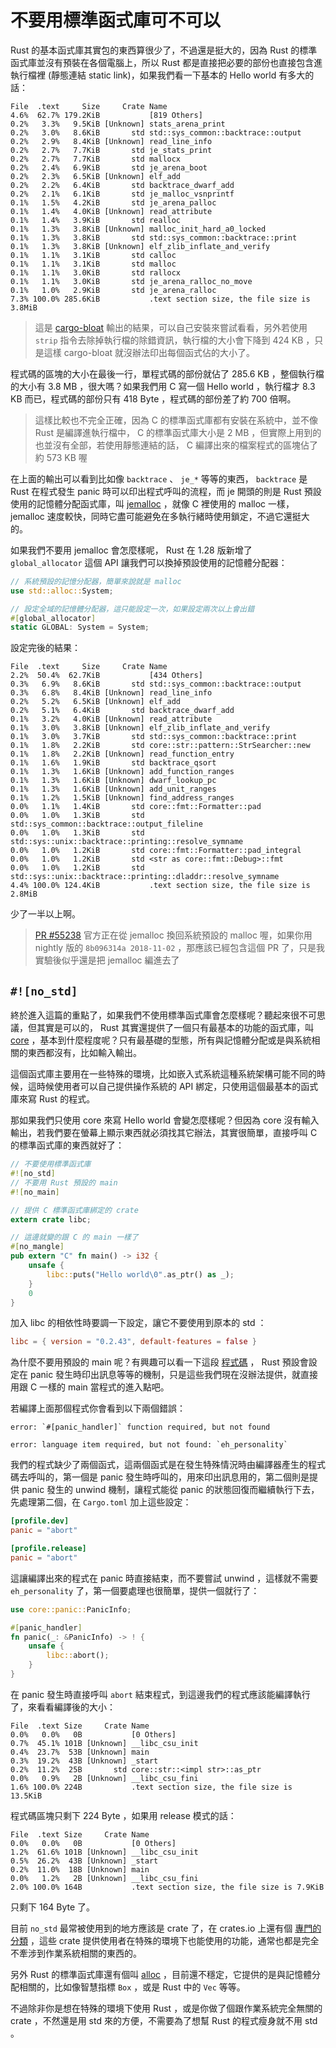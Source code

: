 不要用標準函式庫可不可以
========================

Rust 的基本函式庫其實包的東西算很少了，不過還是挺大的，因為 Rust 的標準函式庫並沒有預裝在各個電腦上，所以 Rust 都是直接把必要的部份也直接包含進執行檔裡 (靜態連結 static link)，如果我們看一下基本的 Hello world 有多大的話：

```plain
File  .text     Size     Crate Name
4.6%  62.7% 179.2KiB           [819 Others]
0.2%   3.3%   9.5KiB [Unknown] stats_arena_print
0.2%   3.0%   8.6KiB       std std::sys_common::backtrace::output
0.2%   2.9%   8.4KiB [Unknown] read_line_info
0.2%   2.7%   7.7KiB       std je_stats_print
0.2%   2.7%   7.7KiB       std mallocx
0.2%   2.4%   6.9KiB       std je_arena_boot
0.2%   2.3%   6.5KiB [Unknown] elf_add
0.2%   2.2%   6.4KiB       std backtrace_dwarf_add
0.2%   2.1%   6.1KiB       std je_malloc_vsnprintf
0.1%   1.5%   4.2KiB       std je_arena_palloc
0.1%   1.4%   4.0KiB [Unknown] read_attribute
0.1%   1.4%   3.9KiB       std realloc
0.1%   1.3%   3.8KiB [Unknown] malloc_init_hard_a0_locked
0.1%   1.3%   3.8KiB       std std::sys_common::backtrace::print
0.1%   1.3%   3.8KiB [Unknown] elf_zlib_inflate_and_verify
0.1%   1.1%   3.1KiB       std calloc
0.1%   1.1%   3.1KiB       std malloc
0.1%   1.1%   3.0KiB       std rallocx
0.1%   1.1%   3.0KiB       std je_arena_ralloc_no_move
0.1%   1.0%   2.9KiB       std je_arena_ralloc
7.3% 100.0% 285.6KiB           .text section size, the file size is 3.8MiB
```

> 這是 [cargo-bloat](https://github.com/RazrFalcon/cargo-bloat) 輸出的結果，可以自己安裝來嘗試看看，另外若使用 `strip` 指令去除掉執行檔的除錯資訊，執行檔的大小會下降到 424 KB ，只是這樣 cargo-bloat 就沒辦法印出每個函式佔的大小了。

程式碼的區塊的大小在最後一行，單程式碼的部份就佔了 285.6 KB ，整個執行檔的大小有 3.8 MB ，很大嗎？如果我們用 C 寫一個 Hello world ，執行檔才 8.3 KB 而已，程式碼的部份只有 418 Byte ，程式碼的部份差了約 700 倍啊。

> 這樣比較也不完全正確，因為 C 的標準函式庫都有安裝在系統中，並不像 Rust 是編譯進執行檔中， C 的標準函式庫大小是 2 MB ，但實際上用到的也並沒有全部，若使用靜態連結的話， C 編譯出來的檔案程式的區塊佔了約 573 KB 喔

在上面的輸出可以看到比如像 `backtrace` 、 `je_*` 等等的東西， `backtrace` 是 Rust 在程式發生 panic 時可以印出程式呼叫的流程，而 je 開頭的則是 Rust 預設使用的記憶體分配函式庫，叫 [jemalloc](http://jemalloc.net/) ，就像 C 裡使用的 malloc 一樣， jemalloc 速度較快，同時它盡可能避免在多執行緒時使用鎖定，不過它還挺大的。

如果我們不要用 jemalloc 會怎麼樣呢， Rust 在 1.28 版新增了 `global_allocator` 這個 API 讓我們可以換掉預設使用的記憶體分配器：

```rust
// 系統預設的記憶分配器，簡單來說就是 malloc
use std::alloc::System;

// 設定全域的記憶體分配器，這只能設定一次，如果設定兩次以上會出錯
#[global_allocator]
static GLOBAL: System = System;
```

設定完後的結果：

```plain
File  .text     Size     Crate Name
2.2%  50.4%  62.7KiB           [434 Others]
0.3%   6.9%   8.6KiB       std std::sys_common::backtrace::output
0.3%   6.8%   8.4KiB [Unknown] read_line_info
0.2%   5.2%   6.5KiB [Unknown] elf_add
0.2%   5.1%   6.4KiB       std backtrace_dwarf_add
0.1%   3.2%   4.0KiB [Unknown] read_attribute
0.1%   3.0%   3.8KiB [Unknown] elf_zlib_inflate_and_verify
0.1%   3.0%   3.7KiB       std std::sys_common::backtrace::print
0.1%   1.8%   2.2KiB       std core::str::pattern::StrSearcher::new
0.1%   1.8%   2.2KiB [Unknown] read_function_entry
0.1%   1.6%   1.9KiB       std backtrace_qsort
0.1%   1.3%   1.6KiB [Unknown] add_function_ranges
0.1%   1.3%   1.6KiB [Unknown] dwarf_lookup_pc
0.1%   1.3%   1.6KiB [Unknown] add_unit_ranges
0.1%   1.2%   1.5KiB [Unknown] find_address_ranges
0.0%   1.1%   1.4KiB       std core::fmt::Formatter::pad
0.0%   1.0%   1.3KiB       std std::sys_common::backtrace::output_fileline
0.0%   1.0%   1.3KiB       std std::sys::unix::backtrace::printing::resolve_symname
0.0%   1.0%   1.2KiB       std core::fmt::Formatter::pad_integral
0.0%   1.0%   1.2KiB       std <str as core::fmt::Debug>::fmt
0.0%   1.0%   1.2KiB       std std::sys::unix::backtrace::printing::dladdr::resolve_symname
4.4% 100.0% 124.4KiB           .text section size, the file size is 2.8MiB
```

少了一半以上啊。

> [PR #55238](https://github.com/rust-lang/rust/pull/55238) 官方正在從 jemalloc 換回系統預設的 malloc 喔，如果你用 nightly 版的 `8b096314a 2018-11-02` ，那應該已經包含這個 PR 了，只是我實驗後似乎還是把 jemalloc 編進去了

`#![no_std]`
------------

終於進入這篇的重點了，如果我們不使用標準函式庫會怎麼樣呢？聽起來很不可思議，但其實是可以的， Rust 其實還提供了一個只有最基本的功能的函式庫，叫 [core](https://doc.rust-lang.org/stable/core/index.html) ，基本到什麼程度呢？只有最基礎的型態，所有與記憶體分配或是與系統相關的東西都沒有，比如輸入輸出。

這個函式庫主要用在一些特殊的環境，比如嵌入式系統這種系統架構可能不同的時候，這時候使用者可以自己提供操作系統的 API 綁定，只使用這個最基本的函式庫來寫 Rust 的程式。

那如果我們只使用 core 來寫 Hello world 會變怎麼樣呢？但因為 core 沒有輸入輸出，若我們要在螢幕上顯示東西就必須找其它辦法，其實很簡單，直接呼叫 C 的標準函式庫的東西就好了：

```rust
// 不要使用標準函式庫
#![no_std]
// 不要用 Rust 預設的 main
#![no_main]

// 提供 C 標準函式庫綁定的 crate
extern crate libc;

// 這邊就變的跟 C 的 main 一樣了
#[no_mangle]
pub extern "C" fn main() -> i32 {
    unsafe {
        libc::puts("Hello world\0".as_ptr() as _);
    }
    0
}
```

加入 libc 的相依性時要調一下設定，讓它不要使用到原本的 std ：

```toml
libc = { version = "0.2.43", default-features = false }
```

為什麼不要用預設的 main 呢？有興趣可以看一下這段 [程式碼](https://github.com/rust-lang/rust/blob/master/src/libstd/rt.rs#L32-L67) ， Rust 預設會設定在 panic 發生時印出訊息等等的機制，只是這些我們現在沒辦法提供，就直接用跟 C 一樣的 main 當程式的進入點吧。

若編譯上面那個程式你會看到以下兩個錯誤：

```plain
error: `#[panic_handler]` function required, but not found

error: language item required, but not found: `eh_personality`
```

我們的程式缺少了兩個函式，這兩個函式是在發生特殊情況時由編譯器產生的程式碼去呼叫的，第一個是 panic 發生時呼叫的，用來印出訊息用的，第二個則是提供 panic 發生的 unwind 機制，讓程式能從 panic 的狀態回復而繼續執行下去，先處理第二個，在 `Cargo.toml` 加上這些設定：

```toml
[profile.dev]
panic = "abort"

[profile.release]
panic = "abort"
```

這讓編譯出來的程式在 panic 時直接結束，而不要嘗試 unwind ，這樣就不需要 `eh_personality` 了，第一個要處理也很簡單，提供一個就行了：

```rust
use core::panic::PanicInfo;

#[panic_handler]
fn panic(_: &PanicInfo) -> ! {
    unsafe {
        libc::abort();
    }
}
```

在 panic 發生時直接呼叫 `abort` 結束程式，到這邊我們的程式應該能編譯執行了，來看看編譯後的大小：

```plain
File  .text Size     Crate Name
0.0%   0.0%   0B           [0 Others]
0.7%  45.1% 101B [Unknown] __libc_csu_init
0.4%  23.7%  53B [Unknown] main
0.3%  19.2%  43B [Unknown] _start
0.2%  11.2%  25B       std core::str::<impl str>::as_ptr
0.0%   0.9%   2B [Unknown] __libc_csu_fini
1.6% 100.0% 224B           .text section size, the file size is 13.5KiB
```

程式碼區塊只剩下 224 Byte ，如果用 release 模式的話：

```plain
File  .text Size     Crate Name
0.0%   0.0%   0B           [0 Others]
1.2%  61.6% 101B [Unknown] __libc_csu_init
0.5%  26.2%  43B [Unknown] _start
0.2%  11.0%  18B [Unknown] main
0.0%   1.2%   2B [Unknown] __libc_csu_fini
2.0% 100.0% 164B           .text section size, the file size is 7.9KiB
```

只剩下 164 Byte 了。

目前 `no_std` 最常被使用到的地方應該是 crate 了，在 crates.io 上還有個 [專門的分類](https://crates.io/categories/no-std) ，這些 crate 提供使用者在特殊的環境下也能使用的功能，通常也都是完全不牽涉到作業系統相關的東西的。

另外 Rust 的標準函式庫還有個叫 [alloc](https://doc.rust-lang.org/stable/alloc/index.html) ，目前還不穩定，它提供的是與記憶體分配相關的，比如像智慧指標 `Box` ，或是 Rust 中的 `Vec` 等等。

不過除非你是想在特殊的環境下使用 Rust ，或是你做了個跟作業系統完全無關的 crate ，不然還是用 std 來的方便，不需要為了想幫 Rust 的程式瘦身就不用 std 。
